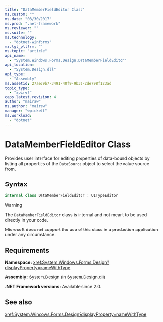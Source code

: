 ```yaml
---
title: "DataMemberFieldEditor Class"
ms.custom: ""
ms.date: "03/30/2017"
ms.prod: ".net-framework"
ms.reviewer: ""
ms.suite: ""
ms.technology: 
  - "dotnet-winforms"
ms.tgt_pltfrm: ""
ms.topic: "article"
api_name: 
  - "System.Windows.Forms.Design.DataMemberFieldEditor"
api_location: 
  - "System.Design.dll"
api_type: 
  - "Assembly"
ms.assetid: 27ae39b7-3491-40f9-9b33-2de798f123ad
topic_type: 
  - "apiref"
caps.latest.revision: 4
author: "mairaw"
ms.author: "mairaw"
manager: "wpickett"
ms.workload: 
  - "dotnet"
---
```


# DataMemberFieldEditor Class

Provides user interface for editing properties of data-bound objects by listing all properties of the `DataSource` object to select the value source from.  
  
## Syntax
  
```csharp
internal class DataMemberFieldEditor : UITypeEditor
```

> [!WARNING]
> The `DataMemberFieldEditor` class is internal and not meant to be used directly in your code.
> 
> Microsoft does not support the use of this class in a production application under any circumstance.

## Requirements

**Namespace:** <xref:System.Windows.Forms.Design?displayProperty=nameWithType>  
  
**Assembly:** System.Design (in System.Design.dll)  
  
**.NET Framework versions:** Available since 2.0.  
  
## See also

<xref:System.Windows.Forms.Design?displayProperty=nameWithType>
